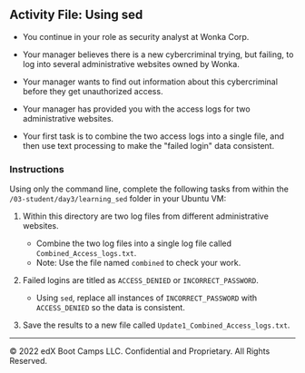 ## Activity File: Using sed   
  
- You continue in your role as security analyst at Wonka Corp.

- Your manager believes there is a new cybercriminal trying, but failing, to log into several administrative websites owned by Wonka.

- Your manager wants to find out information about this cybercriminal before they get unauthorized access.

- Your manager has provided you with the access logs for two administrative websites.

- Your first task is to combine the two access logs into a single file, and then use text processing to make the "failed login" data consistent.

### Instructions

Using only the command line, complete the following tasks from within the `/03-student/day3/learning_sed` folder in your Ubuntu VM:
  
  1. Within this directory are two log files from different administrative websites. 
  
      - Combine the two log files into a single log file called `Combined_Access_logs.txt`.
      - Note: Use the file named `combined` to check your work. 

  2. Failed logins are titled as `ACCESS_DENIED` or `INCORRECT_PASSWORD`.

     - Using `sed`, replace all instances of `INCORRECT_PASSWORD` with `ACCESS_DENIED` so the data is consistent.

  3. Save the results to a new file called `Update1_Combined_Access_logs.txt`. 

---
© 2022 edX Boot Camps LLC. Confidential and Proprietary. All Rights Reserved.
